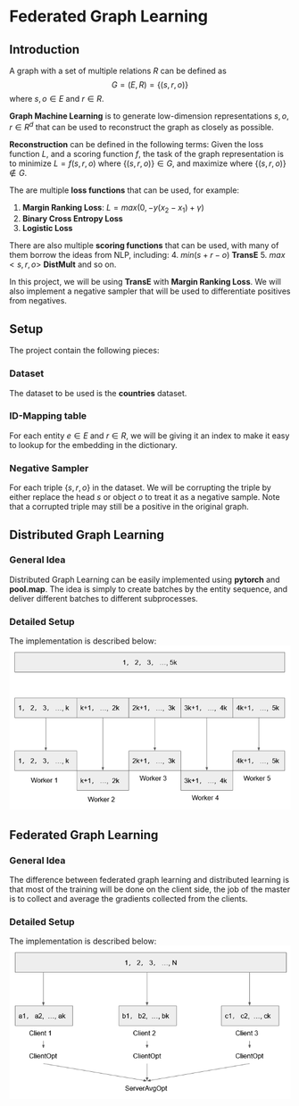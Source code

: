 # Federated Graph Learning
## Introduction
A graph with a set of multiple relations $R$ can be defined as $$G = (E, R) = \{(s,r,o)\}$$ where $s,o \in E$ and $r \in R$. 

**Graph Machine Learning** is to generate low-dimension representations $s,o,r \in R^d$ that can be used to reconstruct the graph as closely as possible. 

**Reconstruction** can be defined in the following terms: Given the loss function $L$, and a scoring function $f$, the task of the graph representation is to minimize $L=f(s,r,o)$ where $\{(s,r,o)\} \in G$, and maximize where $\{(s,r,o)\} \notin G$. 

The are multiple **loss functions** that can be used, for example:
1. **Margin Ranking Loss**: $L = max(0, -y (x_2 - x_1 ) + \gamma)$
2. **Binary Cross Entropy Loss**
3. **Logistic Loss**

There are also multiple **scoring functions** that can be used, with many of them borrow the ideas from NLP, including:
4. $min (s + r - o)$ **TransE**
5. $max <s,r,o>$ **DistMult**
and so on.

In this project, we will be using **TransE** with **Margin Ranking Loss**. We will also implement a negative sampler that will be used to differentiate positives from negatives.

## Setup
The project contain the following pieces:
### Dataset
The dataset to be used is the **countries** dataset.
### ID-Mapping table
For each entity $e \in E$ and $r \in R$, we will be giving it an index to make it easy to lookup for the embedding in the dictionary.
### Negative Sampler
For each triple $\{s,r,o\}$ in the dataset. We will be corrupting the triple by either replace the head $s$ or object $o$ to treat it as a negative sample. Note that a corrupted triple may still be a positive in the original graph.

## Distributed Graph Learning
### General Idea
Distributed Graph Learning can be easily implemented using **pytorch** and **pool.map**. The idea is simply to create batches by the entity sequence, and deliver different batches to different subprocesses. 
### Detailed Setup
The implementation is described below:![enter image description here](https://github.com/Otamio/FederatedGraphLearning/blob/main/rsc/1.PNG)
## Federated Graph Learning
### General Idea
The difference between federated graph learning and distributed learning is that most of the training will be done on the client side, the job of the master is to collect and average the gradients collected from the clients.
### Detailed Setup
The implementation is described below:
![enter image description here](https://github.com/Otamio/FederatedGraphLearning/blob/main/rsc/2.PNG)
